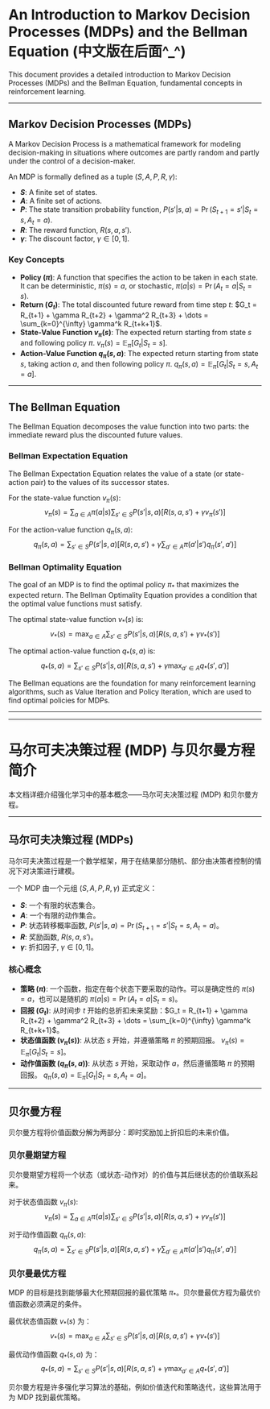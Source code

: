 # An Introduction to Markov Decision Processes (MDPs) and the Bellman Equation (中文版在后面^_^)

This document provides a detailed introduction to Markov Decision Processes (MDPs) and the Bellman Equation, fundamental concepts in reinforcement learning.


---

## Markov Decision Processes (MDPs)

A Markov Decision Process is a mathematical framework for modeling decision-making in situations where outcomes are partly random and partly under the control of a decision-maker.

An MDP is formally defined as a tuple $(S, A, P, R, \gamma)$:

* **$S$**: A finite set of states.
* **$A$**: A finite set of actions.
* **$P$**: The state transition probability function, $P(s'|s, a) = \Pr(S_{t+1}=s' | S_t=s, A_t=a)$.
* **$R$**: The reward function, $R(s, a, s')$.
* **$\gamma$**: The discount factor, $\gamma \in [0, 1]$.

### Key Concepts

* **Policy ($\pi$)**: A function that specifies the action to be taken in each state. It can be deterministic, $\pi(s) = a$, or stochastic, $\pi(a|s) = \Pr(A_t=a | S_t=s)$.
* **Return ($G_t$)**: The total discounted future reward from time step $t$: $G_t = R_{t+1} + \gamma R_{t+2} + \gamma^2 R_{t+3} + \dots = \sum_{k=0}^{\infty} \gamma^k R_{t+k+1}$.
* **State-Value Function $v_{\pi}(s)$**: The expected return starting from state $s$ and following policy $\pi$.
    $v_{\pi}(s) = \mathbb{E}_{\pi}[G_t | S_t=s]$.
* **Action-Value Function $q_{\pi}(s, a)$**: The expected return starting from state $s$, taking action $a$, and then following policy $\pi$.
    $q_{\pi}(s, a) = \mathbb{E}_{\pi}[G_t | S_t=s, A_t=a]$.

---

## The Bellman Equation

The Bellman Equation decomposes the value function into two parts: the immediate reward plus the discounted future values.

### Bellman Expectation Equation

The Bellman Expectation Equation relates the value of a state (or state-action pair) to the values of its successor states.

For the state-value function $v_{\pi}(s)$:
$$v_{\pi}(s) = \sum_{a \in A} \pi(a|s) \sum_{s' \in S} P(s'|s, a) [R(s, a, s') + \gamma v_{\pi}(s')]$$

For the action-value function $q_{\pi}(s, a)$:
$$q_{\pi}(s, a) = \sum_{s' \in S} P(s'|s, a) [R(s, a, s') + \gamma \sum_{a' \in A} \pi(a'|s') q_{\pi}(s', a')]$$

### Bellman Optimality Equation

The goal of an MDP is to find the optimal policy $\pi_*$ that maximizes the expected return. The Bellman Optimality Equation provides a condition that the optimal value functions must satisfy.

The optimal state-value function $v_*(s)$ is:
$$v_*(s) = \max_{a \in A} \sum_{s' \in S} P(s'|s, a) [R(s, a, s') + \gamma v_*(s')]$$

The optimal action-value function $q_*(s, a)$ is:
$$q_*(s, a) = \sum_{s' \in S} P(s'|s, a) [R(s, a, s') + \gamma \max_{a' \in A} q_*(s', a')]$$

The Bellman equations are the foundation for many reinforcement learning algorithms, such as Value Iteration and Policy Iteration, which are used to find optimal policies for MDPs.

---
---

# 马尔可夫决策过程 (MDP) 与贝尔曼方程简介

本文档详细介绍强化学习中的基本概念——马尔可夫决策过程 (MDP) 和贝尔曼方程。

---

## 马尔可夫决策过程 (MDPs)

马尔可夫决策过程是一个数学框架，用于在结果部分随机、部分由决策者控制的情况下对决策进行建模。

一个 MDP 由一个元组 $(S, A, P, R, \gamma)$ 正式定义：

* **$S$**: 一个有限的状态集合。
* **$A$**: 一个有限的动作集合。
* **$P$**: 状态转移概率函数, $P(s'|s, a) = \Pr(S_{t+1}=s' | S_t=s, A_t=a)$。
* **$R$**: 奖励函数, $R(s, a, s')$。
* **$\gamma$**: 折扣因子, $\gamma \in [0, 1]$。

### 核心概念

* **策略 ($\pi$)**: 一个函数，指定在每个状态下要采取的动作。可以是确定性的 $\pi(s) = a$，也可以是随机的 $\pi(a|s) = \Pr(A_t=a | S_t=s)$。
* **回报 ($G_t$)**: 从时间步 $t$ 开始的总折扣未来奖励：$G_t = R_{t+1} + \gamma R_{t+2} + \gamma^2 R_{t+3} + \dots = \sum_{k=0}^{\infty} \gamma^k R_{t+k+1}$。
* **状态值函数 ($v_{\pi}(s)$)**: 从状态 $s$ 开始，并遵循策略 $\pi$ 的预期回报。
    $v_{\pi}(s) = \mathbb{E}_{\pi}[G_t | S_t=s]$。
* **动作值函数 ($q_{\pi}(s, a)$)**: 从状态 $s$ 开始，采取动作 $a$，然后遵循策略 $\pi$ 的预期回报。
    $q_{\pi}(s, a) = \mathbb{E}_{\pi}[G_t | S_t=s, A_t=a]$。

---

## 贝尔曼方程

贝尔曼方程将价值函数分解为两部分：即时奖励加上折扣后的未来价值。

### 贝尔曼期望方程

贝尔曼期望方程将一个状态（或状态-动作对）的价值与其后继状态的价值联系起来。

对于状态值函数 $v_{\pi}(s)$:
$$v_{\pi}(s) = \sum_{a \in A} \pi(a|s) \sum_{s' \in S} P(s'|s, a) [R(s, a, s') + \gamma v_{\pi}(s')]$$

对于动作值函数 $q_{\pi}(s, a)$:
$$q_{\pi}(s, a) = \sum_{s' \in S} P(s'|s, a) [R(s, a, s') + \gamma \sum_{a' \in A} \pi(a'|s') q_{\pi}(s', a')]$$

### 贝尔曼最优方程

MDP 的目标是找到能够最大化预期回报的最优策略 $\pi_*$。贝尔曼最优方程为最优价值函数必须满足的条件。

最优状态值函数 $v_*(s)$ 为：
$$v_*(s) = \max_{a \in A} \sum_{s' \in S} P(s'|s, a) [R(s, a, s') + \gamma v_*(s')]$$

最优动作值函数 $q_*(s, a)$ 为：
$$q_*(s, a) = \sum_{s' \in S} P(s'|s, a) [R(s, a, s') + \gamma \max_{a' \in A} q_*(s', a')]$$

贝尔曼方程是许多强化学习算法的基础，例如价值迭代和策略迭代，这些算法用于为 MDP 找到最优策略。